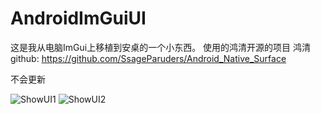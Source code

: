 # AndroidImGuiUI

这是我从电脑ImGui上移植到安桌的一个小东西。
使用的鸿清开源的项目
鸿清github:
https://github.com/SsageParuders/Android_Native_Surface

不会更新

![ShowUI1](https://user-images.githubusercontent.com/132186849/236206293-ad7279c2-e867-438c-a91e-b6ff98cac243.jpg)
![ShowUI2](https://user-images.githubusercontent.com/132186849/236206297-bc6b9b1d-faff-41d3-899a-ddf1d798c11b.jpg)
